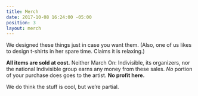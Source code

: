 ```yaml
---
title: Merch
date: 2017-10-08 16:24:00 -05:00
position: 3
layout: merch
---
```


We designed these things just in case you want them. (Also, one of us likes to design t-shirts in her spare time. Claims it is relaxing.) 

**All items are sold at cost.** Neither March On: Indivisible, its organizers, nor the national Indivisible group earns any money from these sales. *No* portion of your purchase does goes to the artist. **No profit here.**

We do think the stuff is cool, but we’re partial.